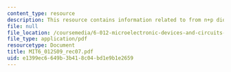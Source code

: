 ```yaml
---
content_type: resource
description: This resource contains information related to from n+p diode to MOS structure.
file: null
file_location: /coursemedia/6-012-microelectronic-devices-and-circuits-spring-2009/e1399ec6649b3b418c04bd1e9b1e2659_MIT6_012S09_rec07.pdf
file_type: application/pdf
resourcetype: Document
title: MIT6_012S09_rec07.pdf
uid: e1399ec6-649b-3b41-8c04-bd1e9b1e2659
---
```

